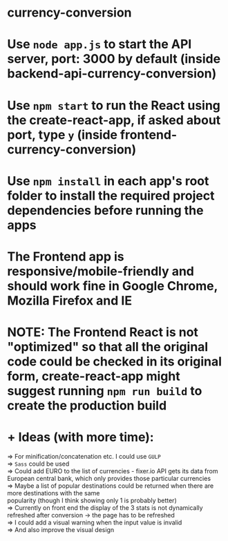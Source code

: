 # currency-conversion
# Use `node app.js` to start the API server, port: 3000 by default (inside backend-api-currency-conversion)
# Use `npm start` to run the React using the create-react-app, if asked about port, type `y` (inside frontend-currency-conversion)
# Use `npm install` in each app's root folder to install the required project dependencies before running the apps
# The Frontend app is responsive/mobile-friendly and should work fine in Google Chrome, Mozilla Firefox and IE

# NOTE: The Frontend React is not "optimized" so that all the original code could be checked in its original form, create-react-app might suggest running `npm run build` to create the production build

# + Ideas (with more time):  
=> For minification/concatenation etc. I could use `GULP`  
=> `Sass` could be used  
=> Could add EURO to the list of currencies - fixer.io API gets its data from European central bank, which only provides   those particular currencies  
=> Maybe a list of popular destinations could be returned when there are more destinations with the same  
popularity (though I think showing only 1 is probably better)  
=> Currently on front end the display of the 3 stats is not dynamically refreshed after conversion -> the page has to be   refreshed  
=> I could add a visual warning when the input value is invalid  
=> And also improve the visual design  
